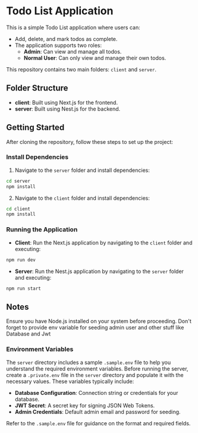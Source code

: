 # Todo List Application

This is a simple Todo List application where users can:

- Add, delete, and mark todos as complete.
- The application supports two roles:
  - **Admin**: Can view and manage all todos.
  - **Normal User**: Can only view and manage their own todos.

This repository contains two main folders: `client` and `server`.

## Folder Structure

- **client**: Built using Next.js for the frontend.
- **server**: Built using Nest.js for the backend.

## Getting Started

After cloning the repository, follow these steps to set up the project:

### Install Dependencies

1. Navigate to the `server` folder and install dependencies:

```bash
cd server
npm install
```

2. Navigate to the `client` folder and install dependencies:

```bash
cd client
npm install
```

### Running the Application

- **Client**: Run the Next.js application by navigating to the `client` folder and executing:

```bash
npm run dev
```

- **Server**: Run the Nest.js application by navigating to the `server` folder and executing:

```bash
npm run start
```

## Notes

Ensure you have Node.js installed on your system before proceeding.
Don't forget to provide env variable for seeding admin user and other stuff like Database and Jwt

### Environment Variables

The `server` directory includes a sample `.sample.env` file to help you understand the required environment variables. Before running the server, create a `.private.env` file in the `server` directory and populate it with the necessary values. These variables typically include:

- **Database Configuration**: Connection string or credentials for your database.
- **JWT Secret**: A secret key for signing JSON Web Tokens.
- **Admin Credentials**: Default admin email and password for seeding.

Refer to the `.sample.env` file for guidance on the format and required fields.
